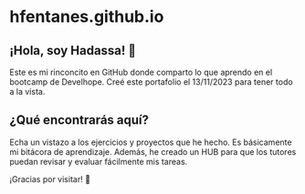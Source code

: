 # hfentanes.github.io

## ¡Hola, soy Hadassa! 👋

Este es mi rinconcito en GitHub donde comparto lo que aprendo en el bootcamp de Develhope. 
Creé este portafolio el 13/11/2023 para tener todo a la vista.

## ¿Qué encontrarás aquí?

Echa un vistazo a los ejercicios y proyectos que he hecho.
Es básicamente mi bitácora de aprendizaje.
Además, he creado un HUB para que los tutores puedan revisar y evaluar fácilmente mis tareas.

¡Gracias por visitar! 🚀


